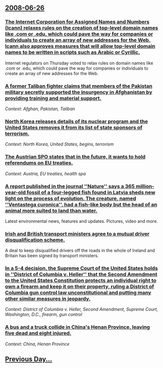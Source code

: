 ## [2008-06-26](/news/2008/06/26/index.md)

### [ The Internet Corporation for Assigned Names and Numbers (Icann) relaxes rules on the creation of top-level domain names like .com or .edu, which could pave the way for companies or individuals to create an array of new addresses for the Web. Icann also approves measures that will allow top-level domain names to be written in scripts such as Arabic or Cyrillic. ](/news/2008/06/26/the-internet-corporation-for-assigned-names-and-numbers-icann-relaxes-rules-on-the-creation-of-top-level-domain-names-like-com-or-edu.md)
Internet regulators on Thursday voted to relax rules on domain names like .com or .edu, which could pave the way for companies or individuals to create an array of new addresses for the Web.

### [ A former Taliban fighter claims that members of the Pakistan military secretly supported the insurgency in Afghanistan by providing training and material support. ](/news/2008/06/26/a-former-taliban-fighter-claims-that-members-of-the-pakistan-military-secretly-supported-the-insurgency-in-afghanistan-by-providing-trainin.md)
_Context: Afghan, Pakistan, Taliban_

### [ North Korea releases details of its nuclear program and the United States removes it from its list of state sponsors of terrorism. ](/news/2008/06/26/north-korea-releases-details-of-its-nuclear-program-and-the-united-states-removes-it-from-its-list-of-state-sponsors-of-terrorism.md)
_Context: North Korea, United States, begins, terrorism_

### [ The Austrian SPO states that in the future, it wants to hold referendums on EU treaties. ](/news/2008/06/26/the-austrian-spa-states-that-in-the-future-it-wants-to-hold-referendums-on-eu-treaties.md)
_Context: Austria, EU treaties, health spa_

### [ A report published in the journal ''Nature'' says a 365 million-year-old fossil of a four-legged fish found in Latvia sheds new light on the process of evolution. The creature, named ''Ventastega curonica'', had a fish-like body but the head of an animal more suited to land than water. ](/news/2008/06/26/a-report-published-in-the-journal-nature-says-a-365-million-year-old-fossil-of-a-four-legged-fish-found-in-latvia-sheds-new-light-on-th.md)
Latest environmental news, features and updates. Pictures, video and more. 

### [ Irish and British transport ministers agree to a mutual driver disqualification scheme. ](/news/2008/06/26/irish-and-british-transport-ministers-agree-to-a-mutual-driver-disqualification-scheme.md)
A deal to keep disqualified drivers off the roads in the whole of Ireland and Britain has been signed by transport ministers.

### [ In a 5-4 decision, the Supreme Court of the United States holds in ''District of Columbia v. Heller'' that the Second Amendment to the United States Constitution protects an individual right to own a firearm and keep it on their property, ruling a District of Columbia gun control law unconstitutional and putting many other similar measures in jeopardy. ](/news/2008/06/26/in-a-5a4-decision-the-supreme-court-of-the-united-states-holds-in-district-of-columbia-v-heller-that-the-second-amendment-to-the-un.md)
_Context: District of Columbia v. Heller, Second Amendment, Supreme Court, Washington, D.C., firearm, gun control_

### [ A bus and a truck collide in China's Henan Province, leaving five dead and eight injured. ](/news/2008/06/26/a-bus-and-a-truck-collide-in-china-s-henan-province-leaving-five-dead-and-eight-injured.md)
_Context: China, Henan Province_

## [Previous Day...](/news/2008/06/25/index.md)

